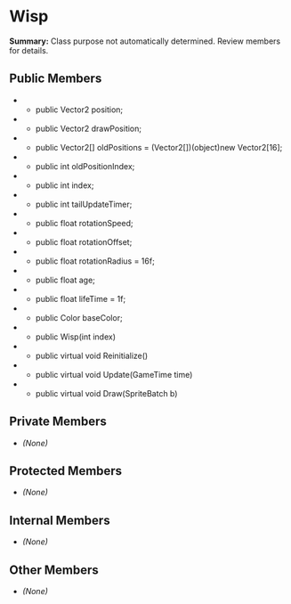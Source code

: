 # Wisp

**Summary:** Class purpose not automatically determined. Review members for details.

## Public Members
- - public Vector2 position;
- - public Vector2 drawPosition;
- - public Vector2[] oldPositions = (Vector2[])(object)new Vector2[16];
- - public int oldPositionIndex;
- - public int index;
- - public int tailUpdateTimer;
- - public float rotationSpeed;
- - public float rotationOffset;
- - public float rotationRadius = 16f;
- - public float age;
- - public float lifeTime = 1f;
- - public Color baseColor;
- - public Wisp(int index)
- - public virtual void Reinitialize()
- - public virtual void Update(GameTime time)
- - public virtual void Draw(SpriteBatch b)

## Private Members
- *(None)*

## Protected Members
- *(None)*

## Internal Members
- *(None)*

## Other Members
- *(None)*
